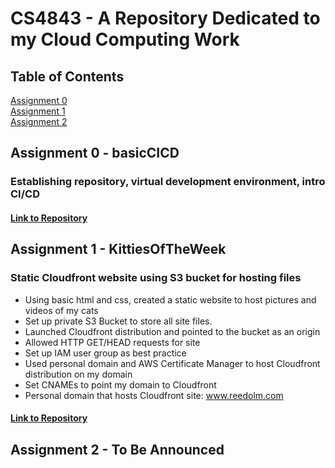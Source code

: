 # CS4843 - A Repository Dedicated to my Cloud Computing Work

## Table of Contents
[Assignment 0](#Assignment0)</br>
[Assignment 1](#Assignment1)</br>
[Assignment 2](#Assignment2)

## Assignment 0 - basicCICD <a name="Assignment0"></a>
### Establishing repository, virtual development environment, intro CI/CD
<h4><a href="https://github.com/ReedOlm/CS4843/tree/main/basicCICD">Link to Repository</a></h4>

## Assignment 1 - KittiesOfTheWeek <a name="Assignment1"></a>
### Static Cloudfront website using S3 bucket for hosting files
<ul>
  <li>Using basic html and css, created a static website to host pictures and videos of my cats</li>
  <li>Set up private S3 Bucket to store all site files.</li>
  <li>Launched Cloudfront distribution and pointed to the bucket as an origin</li>
  <li>Allowed HTTP GET/HEAD requests for site</li>
  <li>Set up IAM user group as best practice</li>
  <li>Used personal domain and AWS Certificate Manager to host Cloudfront distribution on my domain</li>
  <li>Set CNAMEs to point my domain to Cloudfront</li>
  <li>Personal domain that hosts Cloudfront site: <a target="_blank" href="https://www.reedolm.com">www.reedolm.com</a></li>
</ul>
<h4><a href="https://github.com/ReedOlm/CS4843/tree/main/KittiesOfTheWeek">Link to Repository</a></h4>

## Assignment 2 - To Be Announced <a name="Assignment2"></a>
